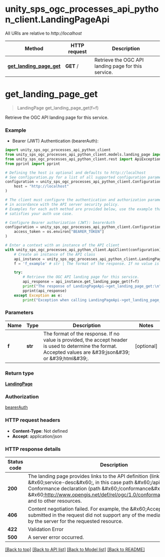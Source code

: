# unity_sps_ogc_processes_api_python_client.LandingPageApi

All URIs are relative to *http://localhost*

Method | HTTP request | Description
------------- | ------------- | -------------
[**get_landing_page_get**](LandingPageApi.md#get_landing_page_get) | **GET** / | Retrieve the OGC API landing page for this service.


# **get_landing_page_get**
> LandingPage get_landing_page_get(f=f)

Retrieve the OGC API landing page for this service.

### Example

* Bearer (JWT) Authentication (bearerAuth):

```python
import unity_sps_ogc_processes_api_python_client
from unity_sps_ogc_processes_api_python_client.models.landing_page import LandingPage
from unity_sps_ogc_processes_api_python_client.rest import ApiException
from pprint import pprint

# Defining the host is optional and defaults to http://localhost
# See configuration.py for a list of all supported configuration parameters.
configuration = unity_sps_ogc_processes_api_python_client.Configuration(
    host = "http://localhost"
)

# The client must configure the authentication and authorization parameters
# in accordance with the API server security policy.
# Examples for each auth method are provided below, use the example that
# satisfies your auth use case.

# Configure Bearer authorization (JWT): bearerAuth
configuration = unity_sps_ogc_processes_api_python_client.Configuration(
    access_token = os.environ["BEARER_TOKEN"]
)

# Enter a context with an instance of the API client
with unity_sps_ogc_processes_api_python_client.ApiClient(configuration) as api_client:
    # Create an instance of the API class
    api_instance = unity_sps_ogc_processes_api_python_client.LandingPageApi(api_client)
    f = 'f_example' # str | The format of the response. If no value is provided, the accept header is used to determine the format. Accepted values are &#39;json&#39; or &#39;html&#39;. (optional)

    try:
        # Retrieve the OGC API landing page for this service.
        api_response = api_instance.get_landing_page_get(f=f)
        print("The response of LandingPageApi->get_landing_page_get:\n")
        pprint(api_response)
    except Exception as e:
        print("Exception when calling LandingPageApi->get_landing_page_get: %s\n" % e)
```



### Parameters


Name | Type | Description  | Notes
------------- | ------------- | ------------- | -------------
 **f** | **str**| The format of the response. If no value is provided, the accept header is used to determine the format. Accepted values are &amp;#39;json&amp;#39; or &amp;#39;html&amp;#39;. | [optional]

### Return type

[**LandingPage**](LandingPage.md)

### Authorization

[bearerAuth](../README.md#bearerAuth)

### HTTP request headers

 - **Content-Type**: Not defined
 - **Accept**: application/json

### HTTP response details

| Status code | Description | Response headers |
|-------------|-------------|------------------|
**200** | The landing page provides links to the API definition (link relation &amp;#x60;service-desc&amp;#x60;, in this case path &amp;#x60;/api&amp;#x60;), to the Conformance declaration (path &amp;#x60;/conformance&amp;#x60;, link relation &amp;#x60;http://www.opengis.net/def/rel/ogc/1.0/conformance&amp;#x60;), and to other resources. |  -  |
**406** | Content negotiation failed. For example, the &amp;#x60;Accept&amp;#x60; header submitted in the request did not support any of the media types supported by the server for the requested resource. |  -  |
**422** | Validation Error |  -  |
**500** | A server error occurred. |  -  |

[[Back to top]](#) [[Back to API list]](../README.md#documentation-for-api-endpoints) [[Back to Model list]](../README.md#documentation-for-models) [[Back to README]](../README.md)
